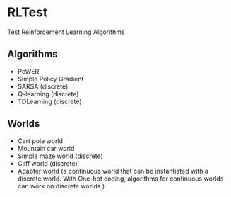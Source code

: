 # RLTest
Test Reinforcement Learning Algorithms

## Algorithms
- PoWER
- Simple Policy Gradient
- SARSA (discrete)
- Q-learning (discrete)
- TDLearning (discrete)

## Worlds
- Cart pole world
- Mountain car world
- Simple maze world (discrete)
- Cliff world (discrete)
- Adapter world (a continuous world that can be instantiated with a discrete
  world. With One-hot coding, algorithms for continuous worlds can work on
  discrete worlds.)
